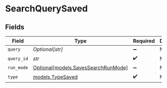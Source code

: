 # SearchQuerySaved


## Fields

| Field                                                                  | Type                                                                   | Required                                                               | Description                                                            |
| ---------------------------------------------------------------------- | ---------------------------------------------------------------------- | ---------------------------------------------------------------------- | ---------------------------------------------------------------------- |
| `query`                                                                | *Optional[str]*                                                        | :heavy_minus_sign:                                                     | N/A                                                                    |
| `query_id`                                                             | *str*                                                                  | :heavy_check_mark:                                                     | N/A                                                                    |
| `run_mode`                                                             | [Optional[models.SavesSearchRunMode]](../models/savessearchrunmode.md) | :heavy_minus_sign:                                                     | N/A                                                                    |
| `type`                                                                 | [models.TypeSaved](../models/typesaved.md)                             | :heavy_check_mark:                                                     | N/A                                                                    |